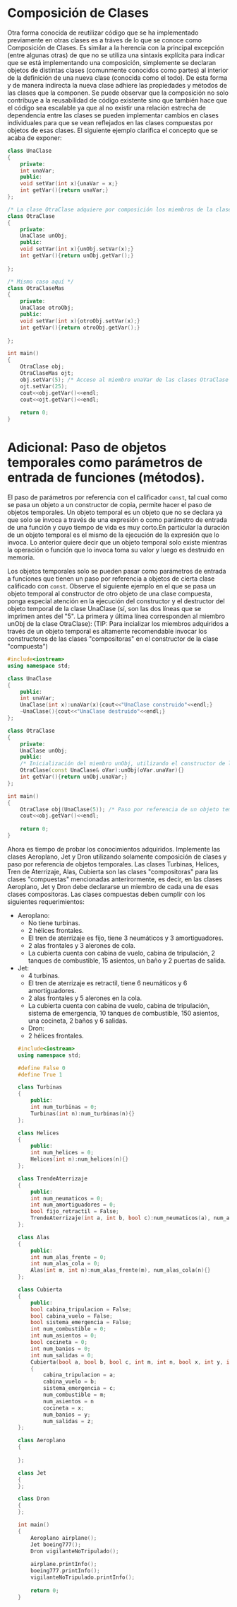 # Composición de Clases

Otra forma conocida de reutilizar código que se ha implementado previamente en otras clases es a tráves de lo que se conoce como Composición de Clases. Es similar a la herencia con la principal excepción (entre algunas otras) de que no se utiliza una sintaxis explícita para indicar que se está implementando una composición, simplemente se declaran objetos de distintas clases (comunmente conocidos como partes) al interior de la definición de una nueva clase (conocida como el todo). De esta forma y de manera indirecta la nueva clase adhiere las propiedades y métodos de las clases que la componen. Se puede observar que la composición no solo contribuye a la reusabilidad de código existente sino que también hace que el código sea escalable ya que al no existir una relación estrecha de dependencia entre las clases se pueden implementar cambios en clases individuales para que se vean reflejados en las clases compuestas por objetos de esas clases. El siguiente ejemplo clarifica el concepto que se acaba de exponer:

```cpp
class UnaClase
{
    private:
    int unaVar;
    public:
    void setVar(int x){unaVar = x;}
    int getVar(){return unaVar;}
};

/* La clase OtraClase adquiere por composición los miembros de la clase UnaClase */
class OtraClase
{
    private:
    UnaClase unObj; 
    public:
    void setVar(int x){unObj.setVar(x);}
    int getVar(){return unObj.getVar();}
    
};

/* Mismo caso aquí */
class OtraClaseMas
{
    private:
    UnaClase otroObj;
    public:
    void setVar(int x){otroObj.setVar(x);}
    int getVar(){return otroObj.getVar();}
    
};

int main()
{
    OtraClase obj;
    OtraClaseMas ojt;
    obj.setVar(5); /* Acceso al miembro unaVar de las clases OtraClase y OtraClaseMas */
    ojt.setVar(25);
    cout<<obj.getVar()<<endl;
    cout<<ojt.getVar()<<endl;
    
    return 0;
}
```
# Adicional: Paso de objetos temporales como parámetros de entrada de funciones (métodos).

El paso de parámetros por referencia con el calificador `const`, tal cual como se pasa un objeto a un constructor de copia, permite hacer el paso de objetos temporales. Un objeto temporal es un objeto que no se declara ya que solo se invoca a través de una expresión o como parámetro de entrada de una función y cuyo tiempo de vida es muy corto.En particular la duración de un objeto temporal es el mismo de la ejecución de la expresión que lo invoca. Lo anterior quiere decir que un objeto temporal solo existe mientras la operación o función que lo invoca toma su valor y luego es destruido en memoria.

Los objetos temporales solo se pueden pasar como parámetros de entrada a funciones que tienen un paso por referencia a objetos de cierta clase calificado con `const`. Observe el siguiente ejemplo en el que se pasa un objeto temporal al constructor de otro objeto de una clase compuesta, ponga especial atención en la ejecución del constructor y el destructor del objeto temporal de la clase UnaClase (sí, son las dos líneas que se imprimen antes del "5". La primera y última línea corresponden al miembro unObj de la clase OtraClase): (TIP: Para incializar los miembros adquiridos a través de un objeto temporal es altamente recomendable invocar los constructores de las clases "compositoras" en el constructor de la clase "compuesta")

```C++ runnable
#include<iostream>
using namespace std;

class UnaClase
{
    public:
    int unaVar;
    UnaClase(int x):unaVar(x){cout<<"UnaClase construido"<<endl;}
    ~UnaClase(){cout<<"UnaClase destruido"<<endl;}
};

class OtraClase
{
    private:
    UnaClase unObj;
    public:
    /* Inicialización del miembro unObj, utilizando el constructor de la clase UnaClase */
    OtraClase(const UnaClase& oVar):unObj(oVar.unaVar){} 
    int getVar(){return unObj.unaVar;}
};

int main()
{
    OtraClase obj(UnaClase(5)); /* Paso por referencia de un objeto temporal de la clase UnaClase */
    cout<<obj.getVar()<<endl;
    
    return 0;
}
```

Ahora es tiempo de probar los conocimientos adquiridos. Implemente las clases Aeroplano, Jet y Dron utilizando solamente composición de clases y paso por referencia de objetos temporales. Las clases Turbinas, Helices, Tren de Aterrizaje, Alas, Cubierta son las clases "compositoras" para las clases "compuestas" mencionadas anterirormente, es decir, en las clases Aeroplano, Jet y Dron debe declararse un miembro de cada una de esas clases compositoras. Las clases compuestas deben cumplir con los siguientes requerimientos:
<ul>
<li>Aeroplano:
<ul>
<li>
No tiene turbinas.
</li>
<li>
2 hélices frontales.
</li>
<li>
El tren de aterrizaje es fijo, tiene 3 neumáticos y 3 amortiguadores.
</li>
<li>
2 alas frontales y 3 alerones de cola.
</li>
<li>
La cubierta cuenta con cabina de vuelo, cabina de tripulación, 2 tanques de combustible, 15 asientos, un baño y 2 puertas de salida.
</li>
</ul>
</li>
<li>Jet:
<ul>
<li>
4 turbinas.
</li>
<li>
El tren de aterrizaje es retractil, tiene 6 neumáticos y 6 amortiguadores.
</li>
<li>
2 alas frontales y 5 alerones en la cola.
</li>
<li>
La cubierta cuenta con cabina de vuelo, cabina de tripulación, sistema de emergencia, 10 tanques de combustible, 150 asientos, una cocineta, 2 baños y 6 salidas.
</li>
</li>
<li>Dron:
<li>
2 hélices frontales.
</li>
</li>
</ul>

```C++ runnable
#include<iostream>
using namespace std;

#define False 0
#define True 1

class Turbinas
{
    public:
    int num_turbinas = 0;
    Turbinas(int n):num_turbinas(n){}
};

class Helices
{
    public:
    int num_helices = 0;
    Helices(int n):num_helices(n){}
};

class TrendeAterrizaje
{
    public:
    int num_neumaticos = 0;
    int num_amortiguadores = 0;
    bool fijo_retractil = False;
    TrendeAterrizaje(int a, int b, bool c):num_neumaticos(a), num_amortiguadores(b), fijo_retractil(c){}
};

class Alas
{
    public:
    int num_alas_frente = 0;
    int num_alas_cola = 0;
    Alas(int m, int n):num_alas_frente(m), num_alas_cola(n){}
};

class Cubierta
{
    public:
    bool cabina_tripulacion = False;
    bool cabina_vuelo = False;
    bool sistema_emergencia = False;
    int num_combustible = 0;
    int num_asientos = 0;
    bool cocineta = 0;
    int num_banios = 0;
    int num_salidas = 0;
    Cubierta(bool a, bool b, bool c, int m, int n, bool x, int y, int z)
    {
        cabina_tripulacion = a;
        cabina_vuelo = b;
        sistema_emergencia = c;
        num_combustible = m;
        num_asientos = n
        cocineta = x;
        num_banios = y;
        num_salidas = z;
};

class Aeroplano
{
    
};

class Jet
{
};

class Dron
{
};

int main()
{
    Aeroplano airplane();
    Jet boeing777();
    Dron vigilanteNoTripulado();
    
    airplane.printInfo();
    boeing777.printInfo();
    vigilanteNoTripulado.printInfo();
    
    return 0;
}
```
